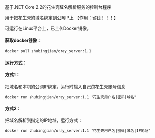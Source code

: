 基于.NET Core 2.2的花生壳域名解析服务的控制台程序

用于把花生壳的域名绑定到公网IP上         【作用：省钱！！！】

可运行在Linux平台上，已上传Docker镜像。

#### 获取docker镜像：
```
docker pull zhubingjian/oray_server:1.1
```
#### 运行方式：
#### 方式1：
把域名和本机的公网IP绑定，运行时输入自己的花生壳账号信息
```
docker run zhubingjian/oray_server:1.1 "花生壳用户名|密码|域名"
```
#### 方式2：
把域名解析到指定的IP地址，运行方式：
```
docker run zhubingjian/oray_server:1.1 "花生壳用户名|密码|域名|IP地址"
```


